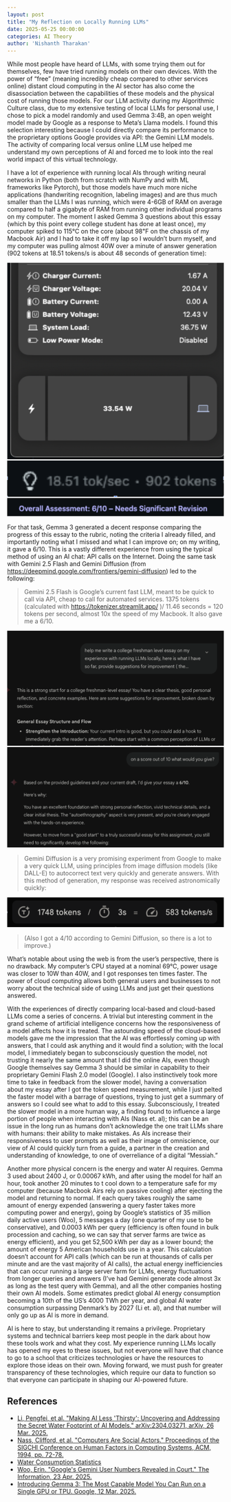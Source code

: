 ```yaml
---
layout: post
title: "My Reflection on Locally Running LLMs"
date: 2025-05-25 00:00:00
categories: AI Theory
author: 'Nishanth Tharakan'
---
```


<script type="text/x-mathjax-config">
MathJax.Hub.Config({
tex2jax: {
inlineMath: [ ['$','$'], ["\$$","\$$"] ],
processEscapes: true
}
});
</script>

<script type="text/javascript" charset="utf-8"
src="https://cdn.mathjax.org/mathjax/latest/MathJax.js?config=TeX-AMS-MML_HTMLorMML,
https://vincenttam.github.io/javascripts/MathJaxLocal.js"></script>

While most people have heard of LLMs, with some trying them out for themselves, few have tried running models on their own devices. With the power of “free” (meaning incredibly cheap compared to other services online) distant cloud computing in the AI sector has also come the disassociation between the capabilities of these models and the physical cost of running those models. For our LLM activity during my Algorithmic Culture class, due to my extensive testing of local LLMs for personal use, I chose to pick a model randomly and used Gemma 3:4B, an open weight model made by Google as a response to Meta’s Llama models. I found this selection interesting because I could directly compare its performance to the proprietary options Google provides via API: the Gemini LLM models. The activity of comparing local versus online LLM use helped me understand my own perceptions of AI and forced me to look into the real world impact of this virtual technology.

I have a lot of experience with running local AIs through writing neural networks in Python (both from scratch with NumPy and with ML frameworks like Pytorch), but those models have much more niche applications (handwriting recognition, labeling images) and are thus much smaller than the LLMs I was running, which were 4-6GB of RAM on average compared to half a gigabyte of RAM from running other individual programs on my computer. The moment I asked Gemma 3 questions about this essay (which by this point every college student has done at least once), my computer spiked to 115°C on the core (about 98℉ on the chassis of my Macbook Air) and I had to take it off my lap so I wouldn’t burn myself, and my computer was pulling almost 40W over a minute of answer generation (902 tokens at 18.51 tokens/s is about 48 seconds of generation time):

<img alt="Wattage used by my Macbook" src='https://raw.githubusercontent.com/qerty2006/qerty2006.github.io/refs/heads/main/_site/assets/images/2025-05-25/wattage.png'/>
<img alt="Gemma Tokens per Second" src='https://raw.githubusercontent.com/qerty2006/qerty2006.github.io/refs/heads/main/_site/assets/images/2025-05-25/gemmatps.png'/>
<img alt="Gemma Rating For my Essay" src='https://raw.githubusercontent.com/qerty2006/qerty2006.github.io/refs/heads/main/_site/assets/images/2025-05-25/gemmarating.png'/>

For that task, Gemma 3 generated a decent response comparing the progress of this essay to the rubric, noting the criteria I already filled, and importantly noting what I missed and what I can improve on; on my writing, it gave a 6/10. 
This is a vastly different experience from using the typical method of using an AI chat: API calls on the Internet. Doing the same task with Gemini 2.5 Flash and Gemini Diffusion (from https://deepmind.google.com/frontiers/gemini-diffusion)  led to the following:

> Gemini 2.5 Flash is Google’s current fast LLM, meant to be quick to call via API, cheap to call for automated services. 1375 tokens (calculated with https://tokenizer.streamlit.app/ )/ 11.46 seconds =  120 tokens per second, almost 10x the speed of my Macbook. It also gave me a 6/10.

<img alt="Gemini Writing a Response" src='https://raw.githubusercontent.com/qerty2006/qerty2006.github.io/refs/heads/main/_site/assets/images/2025-05-25/geminiwriting.png'/>
<img alt="Gemini Rating For my Essay" src='https://raw.githubusercontent.com/qerty2006/qerty2006.github.io/refs/heads/main/_site/assets/images/2025-05-25/geminirating.png'/>

> Gemini Diffusion is a very promising experiment from Google to make a very quick LLM, using principles from image diffusion models (like DALL-E) to autocorrect text very quickly and generate answers. With this method of generation, my response was received astronomically quickly:

<img alt="Diffusion Model Speed" src='https://raw.githubusercontent.com/qerty2006/qerty2006.github.io/refs/heads/main/_site/assets/images/2025-05-25/diffusionspeed.png'/>

> (Also I got a 4/10 according to Gemini Diffusion, so there is a lot to improve.)

What’s notable about using the web is from the user’s perspective, there is no drawback. My computer’s CPU stayed at a nominal 69℃, power usage was closer to 10W than 40W, and I got responses ten times faster. The power of cloud computing allows both general users and businesses to not worry about the technical side of using LLMs and just get their questions answered.

With the experiences of directly comparing local-based and cloud-based LLMs come a series of concerns. A trivial but interesting comment in the grand scheme of artificial intelligence concerns how the responsiveness of a model affects how it is treated. The astounding speed of the cloud-based models gave me the impression that the AI was effortlessly coming up with answers, that I could ask anything and it would find a solution; with the local model, I immediately began to subconsciously question the model, not trusting it nearly the same amount that I did the online AIs, even though Google themselves say Gemma 3 should be similar in capability to their proprietary Gemini Flash 2.0 model (Google). I also instinctively took more time to take in feedback from the slower model, having a conversation about my essay after I got the token speed measurement, while I just pelted the faster model with a barrage of questions, trying to just get a summary of answers so I could see what to add to this essay. Subconsciously, I treated the slower model in a more human way, a finding found to influence a large portion of people when interacting with AIs (Nass et. al); this can be an issue in the long run as humans don’t acknowledge the one trait LLMs share with humans: their ability to make mistakes. As AIs increase their responsiveness to user prompts as well as their image of omniscience, our view of AI could quickly turn from a guide, a partner in the creation and understanding of knowledge, to one of overreliance of a digital “Messiah.”
	  
Another more physical concern is the energy and water AI requires. Gemma 3 used about 2400 J, or 0.00067 kWh, and after using the model for half an hour, took another 20 minutes to t cool down to a temperature safe for my computer (because Macbook Airs rely on passive cooling) after ejecting the model and returning to normal. If each query takes roughly the same amount of energy expended (answering a query faster takes more computing power and energy), going by Google’s statistics of 35 million daily active users (Woo), 5 messages a day (one quarter of my use to be conservative), and  0.0003 kWh per query (efficiency is often found in bulk procession and caching, so we can say that server farms are twice as energy efficient), and you get 52,500 kWh per day as a lower bound; the amount of energy 5 American households use in a year. This calculation doesn’t account for API calls (which can be run at thousands of calls per minute and are the vast majority of AI calls), the actual energy inefficiencies that can occur running a large server farm for LLMs, energy fluctuations from longer queries and answers (I’ve had Gemini generate code almost 3x as long as the test query with Gemma), and all the other companies hosting their own AI models. Some estimates predict global AI energy consumption  becoming a 10th of the US’s 4000 TWh  per year, and global AI water consumption surpassing Denmark’s by 2027 (Li et. al), and that number will only go up as AI is more in demand.
	    
AI is here to stay, but understanding it remains a privilege. Proprietary systems and technical barriers keep most people in the dark about how these tools work and what they cost. My experience running LLMs locally has opened my eyes to these issues, but not everyone will have that chance to go to a school that criticizes technologies or have the resources to explore those ideas on their own. Moving forward, we must push for greater transparency of these technologies, which require our data to function so that everyone can participate in shaping our AI-powered future.







## References

* [Li, Pengfei, et al. "Making AI Less 'Thirsty': Uncovering and Addressing the Secret Water Footprint of AI Models." arXiv:2304.03271, arXiv, 26 Mar. 2025.](https://doi.org/10.48550/arXiv.2304.03271)
* [Nass, Clifford, et al. "Computers Are Social Actors." Proceedings of the SIGCHI Conference on Human Factors in Computing Systems, ACM, 1994, pp. 72-78.](https://doi.org/10.1145/191666.191703)
* [Water Consumption Statistics](https://irrigreen.com/pages/water-consumption-statistics)
* [Woo, Erin. "Google's Gemini User Numbers Revealed in Court." The Information, 23 Apr. 2025.](https://www.theinformation.com/briefings/googles-gemini-user-numbers-revealed-court)
* [Introducing Gemma 3: The Most Capable Model You Can Run on a Single GPU or TPU. Google, 12 Mar. 2025.](https://blog.google/technology/developers/gemma-3/)

